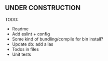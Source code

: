 ## UNDER CONSTRUCTION

TODO:

- Readme
- Add eslint + config
- Some kind of bundling/compile for bin install?
- Update db: add alias
- Todos in files
- Unit tests
